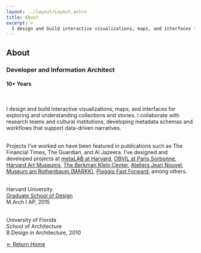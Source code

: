 ```yaml
---
layout: ../layout/Layout.astro
title: About
excerpt: >
  I design and build interactive visualizations, maps, and interfaces for exploring and understanding collections and stories. I collaborate with research teams and cultural institutions, developing metadata schemas and workflows that support data-driven narratives.
---
```

<section class="section_about">

<!-- Page title -->
<h1 class="mb-6">About</h1>

<!-- Role and experience -->
<h3>Developer and Information Architect</h3>
<h4>10+ Years</h4><br>

<!-- Overview -->
I design and build interactive visualizations, maps, and interfaces for exploring and understanding collections and stories. I collaborate with research teams and cultural institutions, developing metadata schemas and workflows that support data-driven narratives.<br><br>

<!-- More info -->


<!-- Featured engagements -->
Projects I’ve worked on have been featured in publications such as The Financial Times, The Guardian, and Al Jazeera. I’ve designed and developed projects at
<a href="https://mlml.io/" target="_blank">metaLAB at Harvard</a>,
<a href="https://www.sorbonne-universite.fr/en" target="_blank">OBVIL at Paris Sorbonne</a>,
<a href="https://harvardartmuseums.org/" target="_blank">Harvard Art Museums</a>,
<a href="https://cyber.harvard.edu/" target="_blank">The Berkman Klein Center</a>,
<a href="https://www.jeannouvel.com/en/" target="_blank">Ateliers Jean Nouvel</a>,
<a href="https://markk-hamburg.de/en/" target="_blank">Museum am Rothenbaum (MARKK)</a>,
<a href="https://piaggiofastforward.com/" target="_blank">Piaggio Fast Forward</a>, among others.
<br><br>

<!-- Education -->
Harvard University<br>
<a href="https://www.gsd.harvard.edu" target="_blank">Graduate School of Design</a><br>
M.Arch I AP, 2015<br><br>

University of Florida<br>
School of Architecture<br>
B.Design in Architecture, 2010

<!-- Return link -->
<a href="." class="button mt-10">
  ← Return Home
</a>

</section>
